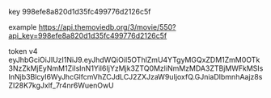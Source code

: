 key
998efe8a820d1d35fc499776d2126c5f

example
https://api.themoviedb.org/3/movie/550?api_key=998efe8a820d1d35fc499776d2126c5f

token v4
eyJhbGciOiJIUzI1NiJ9.eyJhdWQiOiI5OThlZmU4YTgyMGQxZDM1ZmM0OTk3NzZkMjEyNmM1ZiIsInN1YiI6IjYzMjk3ZTQ0MzliNmMzMDA3ZTBjMWFkMSIsInNjb3BlcyI6WyJhcGlfcmVhZCJdLCJ2ZXJzaW9uIjoxfQ.GJniaDIbmnhAajz8sZI28K7kgJxlf_7r4nr6WuenOwU
